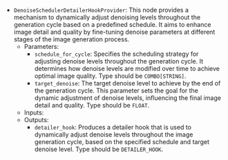 - `DenoiseSchedulerDetailerHookProvider`: This node provides a mechanism to dynamically adjust denoising levels throughout the generation cycle based on a predefined schedule. It aims to enhance image detail and quality by fine-tuning denoise parameters at different stages of the image generation process.
    - Parameters:
        - `schedule_for_cycle`: Specifies the scheduling strategy for adjusting denoise levels throughout the generation cycle. It determines how denoise levels are modified over time to achieve optimal image quality. Type should be `COMBO[STRING]`.
        - `target_denoise`: The target denoise level to achieve by the end of the generation cycle. This parameter sets the goal for the dynamic adjustment of denoise levels, influencing the final image detail and quality. Type should be `FLOAT`.
    - Inputs:
    - Outputs:
        - `detailer_hook`: Produces a detailer hook that is used to dynamically adjust denoise levels throughout the image generation cycle, based on the specified schedule and target denoise level. Type should be `DETAILER_HOOK`.

